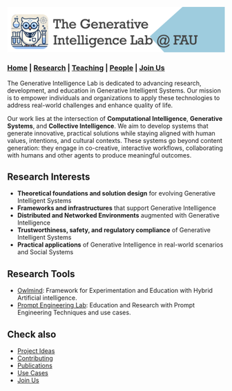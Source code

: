 

![GeniLab-banner](./images/genilab-banner.png)

### [Home](README.md) | [Research](RESEARCH.md) | [Teaching](TEACHING.md) | [People](PEOPLE.md) | [Join Us](JOINUS.md)

The Generative Intelligence Lab is dedicated to advancing research, development, and education in Generative Intelligent Systems. 
Our mission is to empower individuals and organizations to apply these technologies to address real-world challenges and enhance quality of life.

Our work lies at the intersection of **Computational Intelligence**, **Generative Systems**, and **Collective Intelligence**. 
We aim to develop systems that generate innovative, practical solutions while staying aligned with human values, intentions, and cultural contexts. 
These systems go beyond content generation: they engage in co-creative, interactive workflows, collaborating with humans and other agents to produce meaningful outcomes.

## Research Interests

* **Theoretical foundations and solution design** for evolving Generative Intelligent Systems
* **Frameworks and infrastructures** that support Generative Intelligence
* **Distributed and Networked Environments** augmented with Generative Intelligence
* **Trustworthiness, safety, and regulatory compliance** of Generative Intelligent Systems
* **Practical applications** of Generative Intelligence in real-world scenarios and Social Systems

## Research Tools

* [Owlmind](https://github.com/genilab-fau/owlmind): Framework for Experimentation and Education with Hybrid Artificial intelligence.
* [Prompt Engineering Lab](https://github.com/genilab-fau/prompt-eng): Education and Research with Prompt Engineering Techniques and use cases.


## Check also
* [Project Ideas](CONTRIBUTING.md#project-ideas)
* [Contributing](CONTRIBUTING.md)
* [Publications](RESEARCH.md#publications)
* [Use Cases](RESEARCH.md#use-cases)
* [Join Us](JOINUS.md)


  


